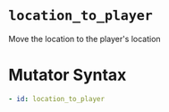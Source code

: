 # `location_to_player`

Move the location to the player's location

# Mutator Syntax
```yaml
- id: location_to_player
```
